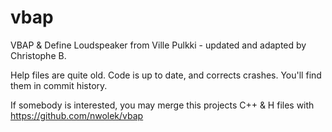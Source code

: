 # vbap
VBAP &amp; Define Loudspeaker from Ville Pulkki - updated and adapted by Christophe B.

Help files are quite old.
Code is up to date, and corrects crashes. You'll find them in commit history.

If somebody is interested, you may merge this projects C++ & H files with
https://github.com/nwolek/vbap


